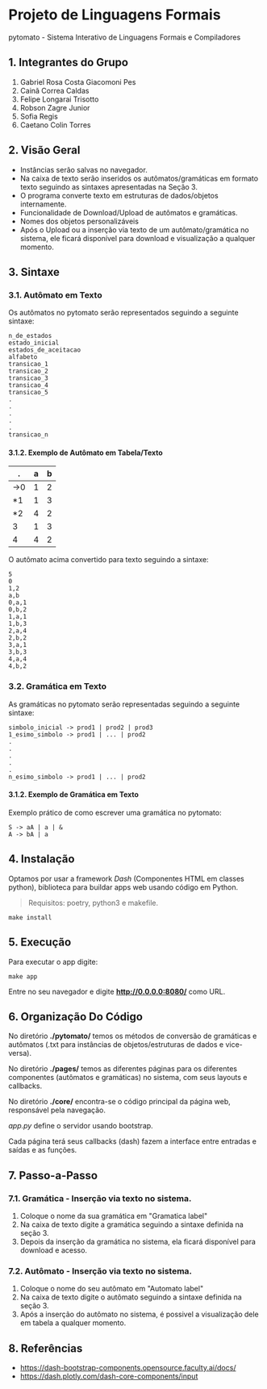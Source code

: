 # Projeto de Linguagens Formais
pytomato - Sistema Interativo de Linguagens Formais e Compiladores

## 1. Integrantes do Grupo

1. Gabriel Rosa Costa Giacomoni Pes
2. Cainã Correa Caldas
3. Felipe Longarai Trisotto
4. Robson Zagre Junior
5. Sofia Regis
6. Caetano Colin Torres

## 2. Visão Geral

- Instâncias serão salvas no navegador.
- Na caixa de texto serão inseridos os autômatos/gramáticas em formato texto seguindo as sintaxes apresentadas na Seção 3.
- O programa converte texto em estruturas de dados/objetos internamente.
- Funcionalidade de Download/Upload de autômatos e gramáticas.
- Nomes dos objetos personalizáveis
- Após o Upload ou a inserção via texto de um autômato/gramática no sistema, ele ficará disponível para download e visualização a qualquer momento.

## 3. Sintaxe

### 3.1. Autômato em Texto

Os autômatos no pytomato serão representados seguindo a seguinte sintaxe:

```
n_de_estados
estado_inicial
estados_de_aceitacao
alfabeto
transicao_1
transicao_2
transicao_3
transicao_4
transicao_5
.
.
.
.
.
transicao_n
```

#### 3.1.2. Exemplo de Autômato em Tabela/Texto

. | a | b
------------ | ------------- | -------------
->0 | 1 | 2 
*1 | 1 | 3 
*2 | 4 | 2 
3 | 1 | 3 
4 | 4 | 2 

O autômato acima convertido para texto seguindo a sintaxe:

```
5
0
1,2
a,b
0,a,1
0,b,2
1,a,1
1,b,3
2,a,4
2,b,2
3,a,1
3,b,3
4,a,4
4,b,2
```

### 3.2. Gramática em Texto

As gramáticas no pytomato serão representadas seguindo a seguinte sintaxe:

```
simbolo_inicial -> prod1 | prod2 | prod3
1_esimo_simbolo -> prod1 | ... | prod2
.
.
.
.
.
n_esimo_simbolo -> prod1 | ... | prod2
```

#### 3.1.2. Exemplo de Gramática em Texto

Exemplo prático de como escrever uma gramática no pytomato:

```
S -> aA | a | &
A -> bA | a
```

## 4. Instalação

Optamos por usar a framework *Dash* (Componentes HTML em classes python), biblioteca para buildar apps web usando código em Python.

>Requisitos: poetry, python3 e makefile.

```
make install
```

## 5. Execução

Para executar o app digite:

`make app`

Entre no seu navegador e digite **http://0.0.0.0:8080/** como URL.

## 6. Organização Do Código

No diretório **./pytomato/** temos os métodos de conversão de gramáticas e autômatos (.txt para instâncias de objetos/estruturas de dados e vice-versa).

No diretório **./pages/** temos as diferentes páginas para os diferentes componentes (autômatos e gramáticas) no sistema, com seus layouts e callbacks.

No diretório **./core/** encontra-se o código principal da página web, responsável pela navegação.

*app.py* define o servidor usando bootstrap.


Cada página terá seus callbacks (dash) fazem a interface entre entradas e saídas e as funções.

## 7. Passo-a-Passo

### 7.1. Gramática - Inserção via texto no sistema.

1. Coloque o nome da sua gramática em "Gramatica label"
2. Na caixa de texto digite a gramática seguindo a sintaxe definida na seção 3.
3. Depois da inserção da gramática no sistema, ela ficará disponível para download e acesso.

### 7.2. Autômato - Inserção via texto no sistema.

1. Coloque o nome do seu autômato em "Automato label"
2. Na caixa de texto digite o autômato seguindo a sintaxe definida na seção 3.
3. Após a inserção do autômato no sistema, é possivel a visualização dele em tabela a qualquer momento.

## 8. Referências

* https://dash-bootstrap-components.opensource.faculty.ai/docs/
* https://dash.plotly.com/dash-core-components/input
